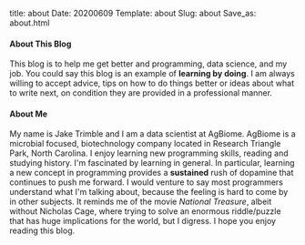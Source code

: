 title: about
Date: 20200609
Template: about
Slug: about
Save_as: about.html 

#### About This Blog

This blog is to help me get better and programming, data science, and my job. You could say this blog is an example of **learning by doing**. I am always willing to accept advice, tips on how to do things better or ideas about what to write next, on condition they are provided in a professional manner. 

#### About Me

My name is Jake Trimble and I am a data scientist at AgBiome. AgBiome is a microbial focused, biotechnology company located in Research Triangle Park, North Carolina. I enjoy learning new programming skills, reading and studying history. I'm fascinated by learning in general. In particular, learning a new concept in programming provides a __sustained__ rush of dopamine that continues to push me forward. I would venture to say most programmers understand what I'm talking about, because the feeling is hard to come by in other subjects. It reminds me of the movie _National Treasure_, albeit without Nicholas Cage, where trying to solve an enormous riddle/puzzle that has huge implications for the world, but I digress. I hope you enjoy reading this blog. 


